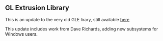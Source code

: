 
GL Extrusion Library
--------------------

This is an update to the very old GLE lirary, still available
[here]()

This update includes work from Dave Richards, adding new subsystems
for Windows users.
